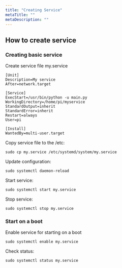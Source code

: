 ```yaml
---
title: "Creating Service"
metaTitle: ""
metaDescription: ""
---
```


## How to create service

### Creating basic service

Create service file my.service

```
[Unit]
Description=My service
After=network.target

[Service]
ExecStart=/usr/bin/python -u main.py
WorkingDirectory=/home/pi/myservice
StandardOutput=inherit
StandardError=inherit
Restart=always
User=pi

[Install]
WantedBy=multi-user.target
```

Copy service file to the /etc:

```
sudo cp my.service /etc/systemd/system/my.service
```

Update configuration:

```
sudo systemctl daemon-reload
```

Start service:

```
sudo systemctl start my.service
```

Stop service:

```
sudo systemctl stop my.service
```

### Start on a boot

Enable service for starting on a boot

```
sudo systemctl enable my.service
```

Check status:

```
sudo systemctl status my.service
```

